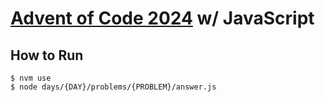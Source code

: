 # [Advent of Code 2024](https://adventofcode.com/) w/ JavaScript

## How to Run

```shell
$ nvm use
$ node days/{DAY}/problems/{PROBLEM}/answer.js
```